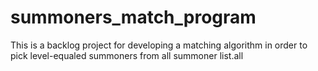 # summoners_match_program
This is a backlog project for developing a matching algorithm in order to pick level-equaled summoners from all summoner list.all 

